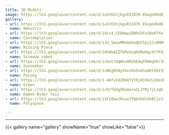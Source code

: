 ```yaml
---
title: 3D Models
image: https://lh3.googleusercontent.com/d/1uStK2njkgsR3JO7K-EbogoHbdBIGHDnO
gallery:
- url: https://lh3.googleusercontent.com/d/1uStK2njkgsR3JO7K-EbogoHbdBIGHDnO
  name: Omnitrix
- url: https://lh3.googleusercontent.com/d/14xc4_CEbHqwjEWhG3Fo30oR7Ywt-8TFl
  name: Contemplation
- url: https://lh3.googleusercontent.com/d/1JU_SmzwMMeQ4heQbF5pjSlcOMDM-oakx
  name: Missing Piece
- url: https://lh3.googleusercontent.com/d/18hAkAZZTGMzbyqHUMwUqcdt7PXyTgznw
  name: ScrewUp robot
- url: https://lh3.googleusercontent.com/d/1sbuttOqWouHM2bEAqFKHmqFKr38kA0gK
  name: Sunseeker
- url: https://lh3.googleusercontent.com/d/1vNEgOVAy5XvsKo0vNSuUKlOVVIMHuQ0L
  name: Pocong
- url: https://lh3.googleusercontent.com/d/1-4m7xtdZBHQfVTRj8S942LG9o3k7ATUb
  name: Green
- url: https://lh3.googleusercontent.com/d/1rOrTGXgOKeAoraSLJYMj7jL1qDil5jDO
  name: Kamen Rider Faiz
- url: https://lh3.googleusercontent.com/d/1sF18GwJRvaxTfQbYbUlGh0CjstXPVzhS
  name: Polyspace

---
```

<!--more-->
---
{{< gallery name="gallery" showName="true" showLike="false">}}